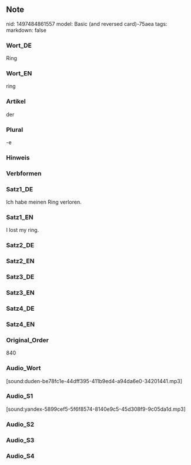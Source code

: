## Note
nid: 1497484861557
model: Basic (and reversed card)-75aea
tags: 
markdown: false

### Wort_DE
Ring

### Wort_EN
ring

### Artikel
der

### Plural
-e

### Hinweis


### Verbformen


### Satz1_DE
Ich habe meinen Ring verloren.

### Satz1_EN
I lost my ring.

### Satz2_DE


### Satz2_EN


### Satz3_DE


### Satz3_EN


### Satz4_DE


### Satz4_EN


### Original_Order
840

### Audio_Wort
[sound:duden-be78fc1e-44dff395-411b9ed4-a94da6e0-34201441.mp3]

### Audio_S1
[sound:yandex-5899cef5-5f6f8574-8140e9c5-45d308f9-9c05da1d.mp3]

### Audio_S2


### Audio_S3


### Audio_S4

